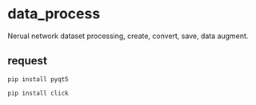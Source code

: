 # data_process
Nerual network dataset processing, create, convert, save, data augment.

## request
`pip install pyqt5`

`pip install click`

